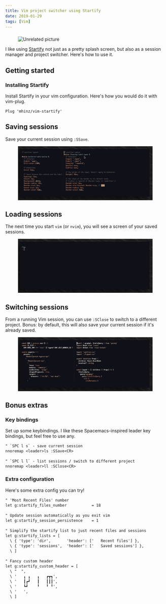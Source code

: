 ```yaml
---
title: Vim project switcher using Startify
date: 2019-01-29
tags: [Vim]
---
```


###

<!-- {.-wider-literate-style} -->

<figure class='-no-pad'>
<img src='https://source.unsplash.com/lCYoIM-fbuU/600x200' alt='Unrelated picture'>
</figure>

I like using [Startify] not just as a pretty splash screen, but also as a session manager and project switcher. Here's how to use it.

[startify]: https://github.com/mhinz/vim-startify

## Getting started

### Installing Startify

<!-- {.-wider-literate-style} -->

Install Startify in your vim configuration. Here's how you would do it with vim-plug.

```vim
Plug 'mhinz/vim-startify'
```

## Saving sessions

Save your current session using `:SSave`.

<figure class='-wide'>
<img src='project-switcher-using-startify/startify-ssave.gif'>
</figure>

## Loading sessions

The next time you start `vim` (or `nvim`), you will see a screen of your saved sessions.

<figure class='-wide'>
<img src='project-switcher-using-startify/startify-start.gif'>
</figure>

## Switching sessions

From a running Vim session, you can use `:SClose` to switch to a different project. Bonus: by default, this will also save your current session if it's already saved.

<figure class='-wide'>
<img src='project-switcher-using-startify/startify-sclose-2.gif'>
</figure>

## Bonus extras

### Key bindings

<!-- {.-wider-literate-style} -->

Set up some keybindings. I like these Spacemacs-inspired leader key bindings, but feel free to use any.

```vim
" `SPC l s` - save current session
nnoremap <leader>ls :SSave<CR>

" `SPC l l` - list sessions / switch to different project
nnoremap <leader>ll :SClose<CR>
```

### Extra configuration

<!-- {.-wider-literate-style} -->

Here's some extra config you can try!

```vim
" 'Most Recent Files' number
let g:startify_files_number           = 18

" Update session automatically as you exit vim
let g:startify_session_persistence    = 1

" Simplify the startify list to just recent files and sessions
let g:startify_lists = [
  \ { 'type': 'dir',       'header': ['   Recent files'] },
  \ { 'type': 'sessions',  'header': ['   Saved sessions'] },
  \ ]

" Fancy custom header
let g:startify_custom_header = [
  \ "  ",
  \ '   ╻ ╻   ╻   ┏┳┓',
  \ '   ┃┏┛   ┃   ┃┃┃',
  \ '   ┗┛    ╹   ╹ ╹',
  \ '   ',
  \ ]
```
